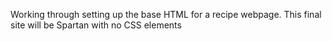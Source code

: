 Working through setting up the base HTML for a recipe webpage. This final site will be Spartan with no CSS elements
